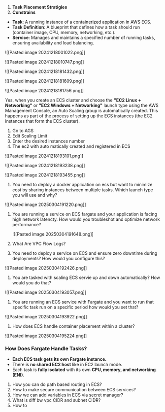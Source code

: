 1. **Task Placement Stratigies**
2. **Constrains**


- **Task**: A running instance of a containerized application in AWS ECS.
- **Task Definition**: A blueprint that defines how a task should run (container image, CPU, memory, networking, etc.).
- **Service**: Manages and maintains a specified number of running tasks, ensuring availability and load balancing.

![[Pasted image 20241218001022.png]]


![[Pasted image 20241218010747.png]]



![[Pasted image 20241218181432.png]]



![[Pasted image 20241218181609.png]]




![[Pasted image 20241218181756.png]]



Yes, when you create an ECS cluster and choose the **"EC2 Linux + Networking"** or **"EC2 Windows + Networking"** launch type using the AWS Management Console, an Auto Scaling group is automatically created. This happens as part of the process of setting up the ECS instances (the EC2 instances that form the ECS cluster).


1. Go to AGS
2. Edit Scaling Limit
3. Enter the desired instances number
4. The ec2 with auto matically created and registered in ECS



![[Pasted image 20241218193101.png]]
 


![[Pasted image 20241218193238.png]]


![[Pasted image 20241218193455.png]]



1. You need to deploy a docker application on ecs but want to minimize cost by sharing instances between multiple tasks. Which launch type you will use and why?

![[Pasted image 20250304191220.png]]


1. You are running a service on ECS fargate and your application is facing high network latencty. How would you troubleshot and optimize network performance?
   
   ![[Pasted image 20250304191648.png]]


2. What Are VPC Flow Logs?

3. You need to deploy a service on ECS and ensure zero downtime during deployments? How would you configure this?

![[Pasted image 20250304192426.png]]


1. You are tasked with scaling ECS servie up and down automatically? How would you do that?

![[Pasted image 20250304193057.png]]


1. You are running an ECS service with Fargate and you want to run that specific task run on a specific period how would you set that?

![[Pasted image 20250304193922.png]]


1. How does ECS handle container placement within a cluster?

![[Pasted image 20250304195224.png]]


### **How Does Fargate Handle Tasks?**

- **Each ECS task gets its own Fargate instance.**
- There is **no shared EC2 host** like in EC2 launch mode.
- Each task is **fully isolated** with its own **CPU, memory, and networking (ENI)**.



1. How you can do path based routing in ECS?
2. How to make secure communication between ECS services?
3. How we can add variables in ECS via secret manager?
4. What is diff bw vpc CIDR and subnet CIDR?
5. How to 